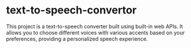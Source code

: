 # text-to-speech-convertor
This project is a text-to-speech converter built using built-in web APIs. It allows you to choose different voices with various accents based on your preferences, providing a personalized speech experience.
